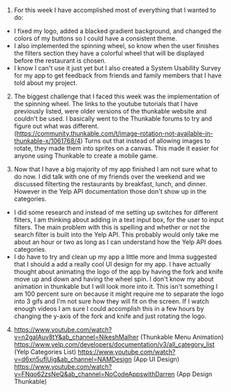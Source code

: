 1. For this week I have accomplished most of everything that I wanted to do:
- I fixed my logo, added a blacked gradient background, and changed the colors of my buttons so I could have a consistent theme.
- I also implemented the spinning wheel, so know when the user finishes the filters section they have a colorful wheel that will be displayed before the restaurant is chosen.
- I know I can't use it just yet but I also created a System Usability Survey for my app to get feedback from friends and family members that I have told about my project.

2. The biggest challenge that I faced this week was the implementation of the spinning wheel. The links to the youtube tutorials that I have previously listed, were older versions of the thunkable website and couldn't be used. I basically went to the Thunkable forums to try and figure out what was different.(https://community.thunkable.com/t/image-rotation-not-available-in-thunkable-x/1061768/4) Turns out that instead of allowing images to rotate, they made them into sprites on a canvas. This made it easier for anyone using Thunkable to create a mobile game.

3. Now that I have a big majority of my app finished I am not sure what to do now. I did talk with one of my friends over the weekend and we discussed filterting the restaurants by breakfast, lunch, and dinner. However in the Yelp API documentation those don't show up in the categories.
- I did some research and instead of me setting up switches for different filters, I am thinking about adding in a text input box, for the user to input filters. The main problem with this is spelling and whether or not the search filter is built into the Yelp API. This probably would only take me about an hour or two as long as I can understand how the Yelp API does categories.
- I do have to try and clean up my app a little more and Imma suggested that I should a add a really cool UI design for my app. I have actually thought about animating the logo of the app by having the fork and knife move up and down and having the wheel spin. I don't know my about animation in thunkable but I will look more into it. This isn't something I am 100 percent sure on because it might require me to separate the logo into 3 gifs and I'm not sure how they will fit on the screen. If I watch enough videos I am sure I could accomplish this in a few hours by changing the y-axis of the fork and knife and just rotating the logo.

4. https://www.youtube.com/watch?v=n2gaIAuv8tY&ab_channel=NikeshMalher (Thunkable Menu Animation)
https://www.yelp.com/developers/documentation/v3/all_category_list (Yelp Categories List)
https://www.youtube.com/watch?v=d6xn5uflUjg&ab_channel=NAMDesign (App UI Design)
https://www.youtube.com/watch?v=FNqo62zsNeQ&ab_channel=NoCodeAppswithDarren (App Design Thunkable)

